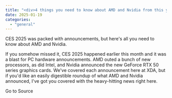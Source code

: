 ```yaml
---
title: "<div>4 things you need to know about AMD and Nvidia from this year's CES</div>"
date: 2025-01-19
categories: 
  - "general"
---
```


CES 2025 was packed with announcements, but here's all you need to know about AMD and Nvidia.

If you somehow missed it, CES 2025 happened earlier this month and it was a blast for PC hardware announcements. AMD outed a bunch of new processors, as did Intel, and Nvidia announced the new GeForce RTX 50 series graphics cards. We've covered each announcement here at XDA, but if you'd like an easily digestible roundup of what AMD and Nvidia announced, I've got you covered with the heavy-hitting news right here.

Go to Source
